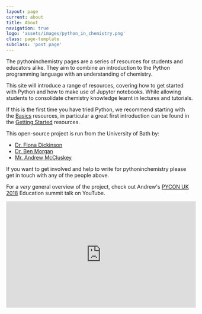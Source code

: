 ```yaml
---
layout: page
current: about
title: About
navigation: true
logo: 'assets/images/python_in_chemistry.png'
class: page-template
subclass: 'post page'
---
```


The pythoninchemistry pages are a series of resources for students and educators alike. They aim to combine an introduction to the Python programming language with an understanding of chemistry.

This site will introduce a range of resources, covering how to get started with Python and how to make use of Jupyter notebooks. While allowing students to consolidate chemistry knowledge learnt in lectures and tutorials.

If this is the first time you have tried Python, we recommend starting with the [Basics](/tag/basics/) resources, in particular a great first introduction can be found in the [Getting Started](/getting-started) resources.

This open-source project is run from the University of Bath by:

- [Dr. Fiona Dickinson](http://www.bath.ac.uk/chemistry/contacts/academics/fiona-dickinson/)
- [Dr. Ben Morgan](http://www.analysisandsynthesis.com/)
- [Mr. Andrew McCluskey](http://people.bath.ac.uk/arm61)

If you want to get involved and help to write for pythoninchemistry please get in touch with any of the people above.

For a *very* general overview of the project, check out Andrew's [PYCON UK 2018](https://2018.pyconuk.org/) Education summit talk on YouTube.

<iframe width="512" height="288" src="https://www.youtube.com/embed/DcLzpfCJkBA?list=PLrkpavSsBQZ5m7vf3v-3jZRyZeM1CZF5F" frameborder="0" allow="encrypted-media" allowfullscreen></iframe>
